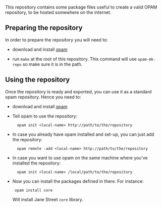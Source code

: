 This repository contains some package files useful to create a valid
OPAM repository, to be hosted somewhere on the internet.

## Preparing the repository

In order to prepare the repository you will need to:

* download and install [opam](http://www.github.com/OCamlPro/opam/)

* run `make` at the root of this repository. This command will use `opam-mk-repo` so make sure it is in the path.

## Using the repository

Once the repository is ready and exported, you can use it as a standard opam repository. Hence you need to:

* download and install [opam](http://www.github.com/OCamlPro/opam/)

* Tell opam to use the repository:

        opam init <local-name> http://path/to/the/repository

* In case you already have opam installed and set-up, you can just add the repository:

        opam remote -add <local-name> http://path/to/the/repository
        
* In case you want to use opam on the same machine where you've installed the repository:

        opam init <local-name> /local/path/to/the/repository

* Now you can install the packages defined in there. For instance:

       opam install core

  Will install Jane Street `core` library.

